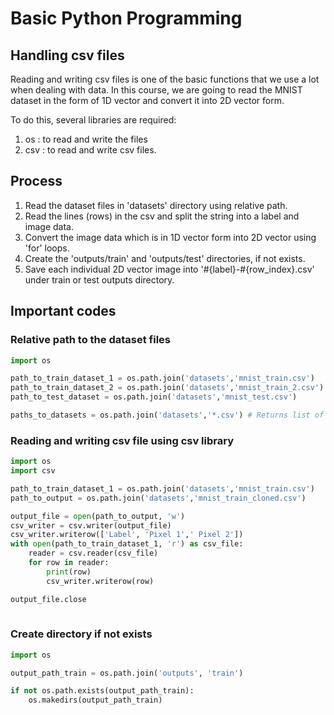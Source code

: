 # Basic Python Programming

## Handling csv files

Reading and writing csv files is one of the basic functions that we use a lot when dealing with data. In this course, we are going to read the MNIST dataset in the form of 1D vector and convert it into 2D vector form. 

To do this, several libraries are required:

1. os : to read and write the files
2. csv : to read and write csv files.

## Process

1. Read the dataset files in 'datasets' directory using relative path.
2. Read the lines (rows) in the csv and split the string into a label and image data.
3. Convert the image data which is in 1D vector form into 2D vector using 'for' loops.
4. Create the 'outputs/train' and 'outputs/test' directories, if not exists.
5. Save each individual 2D vector image into '#{label}-#{row_index}.csv' under train or test outputs directory.

## Important codes

### Relative path to the dataset files

```python
import os

path_to_train_dataset_1 = os.path.join('datasets','mnist_train.csv')
path_to_train_dataset_2 = os.path.join('datasets','mnist_train_2.csv')
path_to_test_dataset = os.path.join('datasets','mnist_test.csv')

paths_to_datasets = os.path.join('datasets','*.csv') # Returns list of paths
```

### Reading and writing csv file using csv library

```python
import os
import csv

path_to_train_dataset_1 = os.path.join('datasets','mnist_train.csv')
path_to_output = os.path.join('datasets','mnist_train_cloned.csv')

output_file = open(path_to_output, 'w')
csv_writer = csv.writer(output_file)
csv_writer.writerow(['Label', 'Pixel 1',' Pixel 2'])
with open(path_to_train_dataset_1, 'r') as csv_file:
    reader = csv.reader(csv_file)
    for row in reader:
        print(row)
        csv_writer.writerow(row)

output_file.close
        
```

### Create directory if not exists

```python
import os

output_path_train = os.path.join('outputs', 'train')

if not os.path.exists(output_path_train):
    os.makedirs(output_path_train)
```